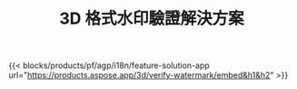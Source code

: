 ﻿---
title: 3D 格式水印驗證解決方案 
weight: 7730
url: /zh-hant/verify-watermark
limit: 
description: 驗證 3D 文件中的盲水印。
---
{{< blocks/products/pf/agp/i18n/feature-solution-app url="https://products.aspose.app/3d/verify-watermark/embed&h1&h2" >}}
